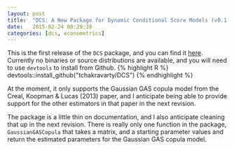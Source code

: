 ```yaml
---
layout: post
title:  "DCS: A New Package for Dynamic Conditional Score Models (v0.1.1)"
date:   2015-02-24 00:29:38
categories: [dcs, econometrics]
---
```

This is the first release of the `DCS` package, and you can find it [here](https://github.com/tchakravarty/DCS).
 Currently no binaries or source distributions are available, and you will need to use `devtools` to install from Github. 
  {% highlight R %}
  devtools::install_github("tchakravarty/DCS")
  {% endhighlight %}
  
  At the moment, it only supports the Gaussian GAS copula model from the Creal, Koopman & Lucas (2013) paper, and I anticipate being
  able to provide support for the other estimators in that paper in the next revision. 
  
  The package is a little thin on documentation, and I also anticipate cleaning that up in the next revision. There is 
  really only one function in the package, `GaussianGASCopula` that takes a matrix, and a starting parameter values
  and return the estimated parameters for the Gaussian GAS copula model.